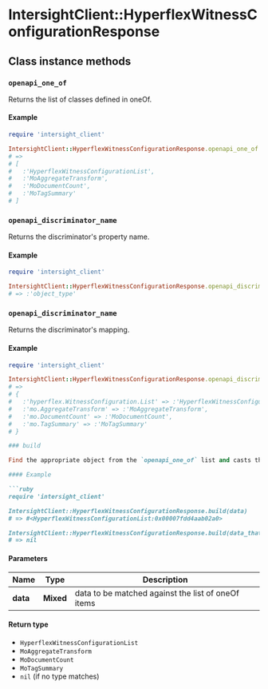 # IntersightClient::HyperflexWitnessConfigurationResponse

## Class instance methods

### `openapi_one_of`

Returns the list of classes defined in oneOf.

#### Example

```ruby
require 'intersight_client'

IntersightClient::HyperflexWitnessConfigurationResponse.openapi_one_of
# =>
# [
#   :'HyperflexWitnessConfigurationList',
#   :'MoAggregateTransform',
#   :'MoDocumentCount',
#   :'MoTagSummary'
# ]
```

### `openapi_discriminator_name`

Returns the discriminator's property name.

#### Example

```ruby
require 'intersight_client'

IntersightClient::HyperflexWitnessConfigurationResponse.openapi_discriminator_name
# => :'object_type'
```

### `openapi_discriminator_name`

Returns the discriminator's mapping.

#### Example

```ruby
require 'intersight_client'

IntersightClient::HyperflexWitnessConfigurationResponse.openapi_discriminator_mapping
# =>
# {
#   :'hyperflex.WitnessConfiguration.List' => :'HyperflexWitnessConfigurationList',
#   :'mo.AggregateTransform' => :'MoAggregateTransform',
#   :'mo.DocumentCount' => :'MoDocumentCount',
#   :'mo.TagSummary' => :'MoTagSummary'
# }

### build

Find the appropriate object from the `openapi_one_of` list and casts the data into it.

#### Example

```ruby
require 'intersight_client'

IntersightClient::HyperflexWitnessConfigurationResponse.build(data)
# => #<HyperflexWitnessConfigurationList:0x00007fdd4aab02a0>

IntersightClient::HyperflexWitnessConfigurationResponse.build(data_that_doesnt_match)
# => nil
```

#### Parameters

| Name | Type | Description |
| ---- | ---- | ----------- |
| **data** | **Mixed** | data to be matched against the list of oneOf items |

#### Return type

- `HyperflexWitnessConfigurationList`
- `MoAggregateTransform`
- `MoDocumentCount`
- `MoTagSummary`
- `nil` (if no type matches)

